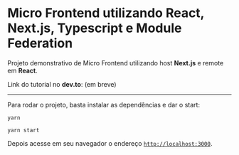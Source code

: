 # **Micro Frontend utilizando React, Next.js, Typescript e Module Federation**

Projeto demonstrativo de Micro Frontend utilizando host **Next.js** e remote em **React**.

Link do tutorial no **dev.to**: (em breve)

---

Para rodar o projeto, basta instalar as dependências e dar o start:

```shell
yarn

yarn start
```

Depois acesse em seu navegador o endereço [`http://localhost:3000`](http://localhost:3000).
